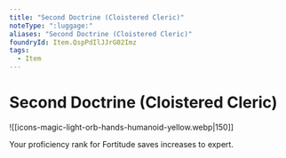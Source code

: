 ```yaml
---
title: "Second Doctrine (Cloistered Cleric)"
noteType: ":luggage:"
aliases: "Second Doctrine (Cloistered Cleric)"
foundryId: Item.QspPdIlJJrG02Imz
tags:
  - Item
---
```


# Second Doctrine (Cloistered Cleric)
![[icons-magic-light-orb-hands-humanoid-yellow.webp|150]]

Your proficiency rank for Fortitude saves increases to expert.

